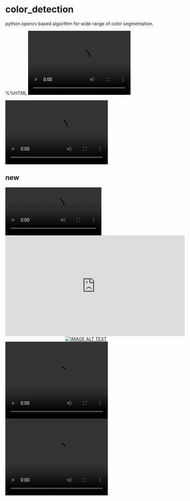 # color_detection
python opencv based algorithm for wide range of color segmentation.

%%HTML
<video src="video/color_object1.mp4" width="320" height="200" controls preload></video>

<video width="320" height="200" controls preload> 
    <source src="video/color_object1.mp4"></source> 
</video>

## new
<video controls autoplay>
    <source src="video/color_object1.mp4" type="video/mp4"/>
</video>

<vid src="https://github.com/rohitsrivastava78/color_detection/blob/master/video/color_object1.mp4" style=" width:100px ; height:100px " />

<iframe width="560" height="315" src="https://www.youtube.com/embed/dQw4w9WgXcQ" frameborder="0" allow="autoplay; encrypted-media" allowfullscreen></iframe>

<div align="center">
  <a href="https://github.com/rohitsrivastava78/color_detection/blob/master/video/color_object1.mp4"><img src="https://img.youtube.com/vi/YOUTUBE_VIDEO_ID_HERE/0.jpg" alt="IMAGE ALT TEXT"></a>
</div>

<video width="320" height="240" controls>
  <source src="video/color_object1.mp4" type="video/mp4">
</video>

<video width="320" height="240" controls>
  <source type="video/mp4" src="https://robocop79.github.io/Websiteland//Twitter/FLT.mp4">
</video>

